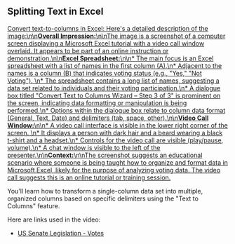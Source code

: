## Splitting Text in Excel

[Convert text-to-columns in Excel: Here\'s a detailed description of the image:\n\n**Overall Impression:**\n\nThe image is a screenshot of a computer screen displaying a Microsoft Excel tutorial with a video call window overlaid. It appears to be part of an online instruction or demonstration.\n\n**Excel Spreadsheet:**\n\n* The main focus is an Excel spreadsheet with a list of names in the first column (A).\n* Adjacent to the names is a column (B) that indicates voting status (e.g., "Yes," "Not Voting"). \n* The spreadsheet contains a long list of names, suggesting a data set related to individuals and their voting participation.\n* A dialogue box titled "Convert Text to Columns Wizard – Step 3 of 3" is prominent on the screen, indicating data formatting or manipulation is being performed.\n* Options within the dialogue box relate to column data format (General, Text, Date) and delimiters (tab, space, other).\n\n**Video Call Window:**\n\n* A video call interface is visible in the lower right corner of the screen. \n* It displays a person with dark hair and a beard wearing a black t-shirt and a headset.\n* Controls for the video call are visible (play/pause, volume).\n* A chat window is visible to the left of the presenter.\n\n**Context:**\n\nThe screenshot suggests an educational scenario where someone is being taught how to organize and format data in Microsoft Excel, likely for the purpose of analyzing voting data. The video call suggests this is an online tutorial or training session.](https://youtu.be_fQeADnqiOAg)

You'll learn how to transform a single-column data set into multiple, organized columns based on specific delimiters using the "Text to Columns" feature.

Here are links used in the video:

- [US Senate Legislation - Votes](https://www.senate.gov/legislative/votes_new.htm)
